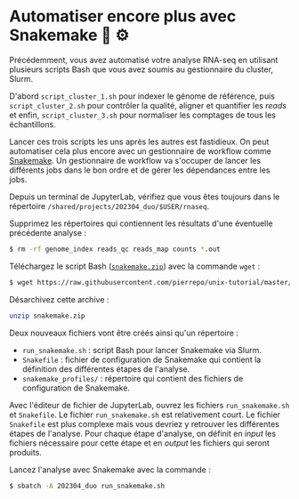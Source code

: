 # Automatiser encore plus avec Snakemake 🐍 ⚙

Précédemment, vous avez automatisé votre analyse RNA-seq en utilisant plusieurs scripts Bash que vous avez soumis au gestionnaire du cluster, Slurm.

D'abord `script_cluster_1.sh` pour indexer le génome de référence, puis `script_cluster_2.sh` pour contrôler la qualité, aligner et quantifier les *reads* et enfin, `script_cluster_3.sh` pour normaliser les comptages de tous les échantillons.

Lancer ces trois scripts les uns après les autres est fastidieux. On peut automatiser cela plus encore avec un gestionnaire de workflow comme [Snakemake](https://snakemake.readthedocs.io/en/stable/). Un gestionnaire de workflow va s'occuper de lancer les différents jobs dans le bon ordre et de gérer les dépendances entre les jobs.

Depuis un terminal de JupyterLab, vérifiez que vous êtes toujours dans le répertoire `/shared/projects/202304_duo/$USER/rnaseq`.

Supprimez les répertoires qui contiennent les résultats d'une éventuelle précédente analyse :

```bash
$ rm -rf genome_index reads_qc reads_map counts *.out
```

Téléchargez le script Bash ([`snakemake.zip`](snakemake.zip)) avec la commande `wget` :

```bash
$ wget https://raw.githubusercontent.com/pierrepo/unix-tutorial/master/tuto3/snakemake.zip
```

Désarchivez cette archive :

```bash
unzip snakemake.zip
```

Deux nouveaux fichiers vont être créés ainsi qu'un répertoire :

- `run_snakemake.sh` : script Bash pour lancer Snakemake via Slurm.
- `Snakefile` : fichier de configuration de Snakemake qui contient la définition des différentes étapes de l'analyse.
- `snakemake_profiles/` : répertoire qui contient des fichiers de configuration de Snakemake.

Avec l'éditeur de fichier de JupyterLab, ouvrez les fichiers `run_snakemake.sh` et `Snakefile`. Le fichier `run_snakemake.sh` est relativement court. Le fichier `Snakefile` est plus complexe mais vous devriez y retrouver les différentes étapes de l'analyse. Pour chaque étape d'analyse, on définit en *input* les fichiers nécessaire pour cette étape et en *output* les fichiers qui seront produits.

Lancez l'analyse avec Snakemake avec la commande :

```bash
$ sbatch -A 202304_duo run_snakemake.sh
```